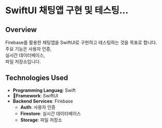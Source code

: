 # SwiftUI 채팅앱 구현 및 테스팅...

## Overview
Firebase를 활용한 채팅앱을 SwiftUI로 구현하고 테스팅하는 것을 목표로 합니다. </br>
주요 기능은 사용자 인증, </br>
실시간 데이터베이스, </br>
파일 저장소입니다. </br>

## Technologies Used
- **Programming Languag**: Swift
- **Framework**: SwiftUI
- **Backend Services**: Firebase
  - **Auth**: 사용자 인증
  - **Firestore**: 실시간 데이터베이스
  - **Storage**: 파일 저장소
